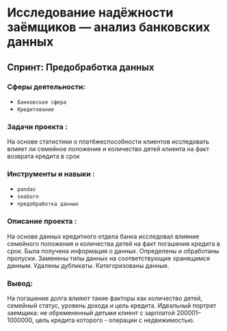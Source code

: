 # Исследование надёжности заёмщиков — анализ банковских данных

## Спринт: Предобработка данных

### Сферы деятельности:

- `Банковская сфера`
- `Кредитование`

### **Задачи проекта** : 

На основе статистики о платёжеспособности клиентов исследовать влияет ли семейное положение и количество детей клиента на факт возврата кредита в срок


### **Инструменты и навыки** :

- `pandas`
- `seaborn`
- `предобработка данных`

### **Описание проекта** :

На основе данных кредитного отдела банка исследовал влияние семейного положения и количества детей на факт погашения кредита в срок. Была получена информация о данных. Определены и обработаны пропуски. Заменены типы данных на соответствующие хранящимся данным. Удалены дубликаты. Категоризованы данные.

### Вывод:

На погашение долга влияют такие факторы как количество детей, семейный статус, уровень дохода и цель кредита. Идеальный портрет заемщика: не обремененный детьми клиент c зарплатой 200001–1000000, цель кредита которого - операции с недвижимостью.